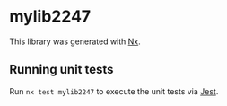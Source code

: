 # mylib2247

This library was generated with [Nx](https://nx.dev).

## Running unit tests

Run `nx test mylib2247` to execute the unit tests via [Jest](https://jestjs.io).

